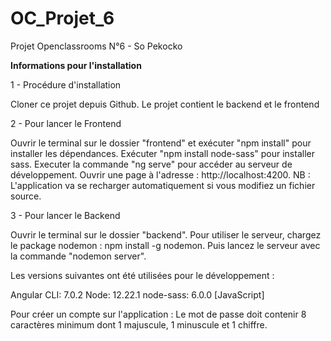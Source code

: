# OC_Projet_6
Projet Openclassrooms N°6 - So Pekocko

****Informations pour l'installation****

1 - Procédure d'installation

Cloner ce projet depuis Github.
Le projet contient le backend et le frontend

2 - Pour lancer le Frontend

Ouvrir le terminal sur le dossier "frontend" et exécuter "npm install" pour installer les dépendances.
Exécuter "npm install node-sass" pour installer sass.
Executer la commande "ng serve" pour accéder au serveur de développement.
Ouvrir une page à l'adresse : http://localhost:4200.
NB : L'application va se recharger automatiquement si vous modifiez un fichier source.

3 - Pour lancer le Backend

Ouvrir le terminal sur le dossier "backend".
Pour utiliser le serveur, chargez le package nodemon : npm install -g nodemon.
Puis lancez le serveur avec la commande "nodemon server".


Les versions suivantes ont été utilisées pour le développement :

Angular CLI: 7.0.2
Node: 12.22.1
node-sass: 6.0.0  [JavaScript]

Pour créer un compte sur l'application : Le mot de passe doit contenir 8 caractères minimum dont 1 majuscule, 1 minuscule et 1 chiffre.
